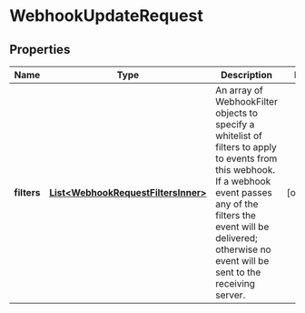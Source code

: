 

# WebhookUpdateRequest


## Properties

| Name | Type | Description | Notes |
|------------ | ------------- | ------------- | -------------|
|**filters** | [**List&lt;WebhookRequestFiltersInner&gt;**](WebhookRequestFiltersInner.md) | An array of WebhookFilter objects to specify a whitelist of filters to apply to events from this webhook. If a webhook event passes any of the filters the event will be delivered; otherwise no event will be sent to the receiving server. |  [optional] |




